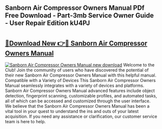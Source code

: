 ## Sanborn Air Compressor Owners Manual PDf Free Download - Part-3mb Service Owner Guide - User Repair Edition kU4PJ

# <h2><a href="http://bc81117.oget.top/?id=Sanborn+Air+Compressor+Owners+Manual">🔗Download New 👉🔴 Sanborn Air Compressor Owners Manual</a></h2>

[![Sanborn Air Compressor Owners Manual new download](https://i.imgur.com/5g1atiW.png)](http://bc81117.oget.top/?id=Sanborn+Air+Compressor+Owners+Manual)
Welcome to the Club! Join the community of users who have discovered the potential of their new Sanborn Air Compressor Owners Manual with this helpful manual. Compatible with a Variety of Devices This Sanborn Air Compressor Owners Manual seamlessly integrates with a variety of devices and platforms. Sanborn Air Compressor Owners Manual advanced features include object detection, fingerprint scanning, customizable profiles, and automated tasks, all of which can be accessed and customized through the user interface. We believe that the Sanborn Air Compressor Owners Manual has been a vital tool in your quest to understand the ins and outs of your latest acquisition. If you need any assistance or clarification, our customer service team is here to help.
